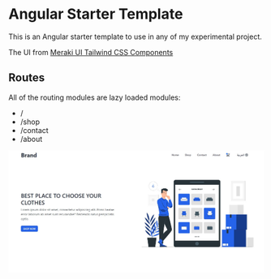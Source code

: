 # Angular Starter Template

This is an Angular starter template to use in any of my experimental project.

The UI from [Meraki UI Tailwind CSS Components](https://merakiui.com/components/)

## Routes

All of the routing modules are lazy loaded modules:

- /
- /shop
- /contact
- /about

![Home page](./src/assets/img/home.JPG)
